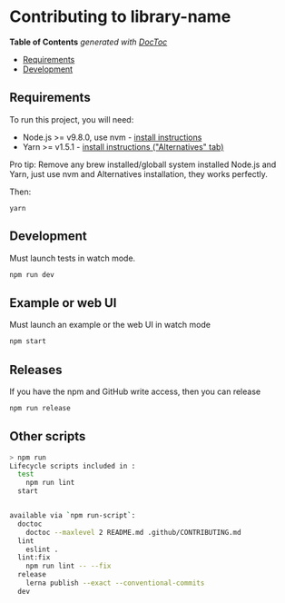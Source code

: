 # Contributing to library-name

<!-- START doctoc generated TOC please keep comment here to allow auto update -->
<!-- DON'T EDIT THIS SECTION, INSTEAD RE-RUN doctoc TO UPDATE -->
**Table of Contents**  *generated with [DocToc](https://github.com/thlorenz/doctoc)*

- [Requirements](#requirements)
- [Development](#development)

<!-- END doctoc generated TOC please keep comment here to allow auto update -->

## Requirements

To run this project, you will need:

- Node.js >= v9.8.0, use nvm - [install instructions](https://github.com/creationix/nvm#install-script)
- Yarn >= v1.5.1 - [install instructions ("Alternatives" tab)](https://yarnpkg.com/en/docs/install#alternatives-tab)

Pro tip: Remove any brew installed/globall system installed Node.js and Yarn, just use nvm and Alternatives installation, they works perfectly.

Then:

```
yarn
```

## Development

Must launch tests in watch mode.

```sh
npm run dev
```

## Example or web UI

Must launch an example or the web UI in watch mode

```sh
npm start
```

## Releases

If you have the npm and GitHub write access, then you can release

```sh
npm run release
```

## Other scripts

```sh
> npm run
Lifecycle scripts included in :
  test
    npm run lint
  start


available via `npm run-script`:
  doctoc
    doctoc --maxlevel 2 README.md .github/CONTRIBUTING.md
  lint
    eslint .
  lint:fix
    npm run lint -- --fix
  release
    lerna publish --exact --conventional-commits
  dev
```
